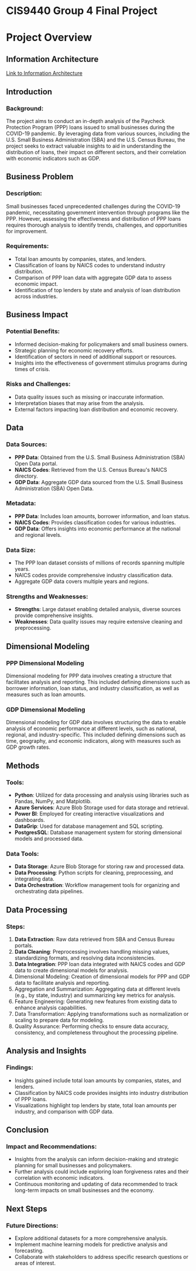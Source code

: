 # CIS9440 Group 4 Final Project

# Project Overview

## Information Architecture
[Link to Information Architecture]([https://drive.google.com/file/d/1y5xubyr-Es94vA1Yy3jjFblRPLzu-wPs/view?usp=sharing](https://viewer.diagrams.net/?tags=%7B%7D&highlight=0000ff&edit=_blank&layers=1&nav=1&title=Information%20Architecture.drawio.html#R7Vxbc5s4FP41nuk%2BuAPIgP3oW5POpI13ndnd9qUj2zLQYOQVIrb761cYyVyEbZwGQxImD0FHEhd95%2FsknaOkBYar7Q2Ba%2FsLXiC3pSmLbQuMWpqmKrrCfoWWXWTRw1JosIiz4I1iw9T5hURPbg2cBfJTDSnGLnXWaeMcex6a05QNEoI36WZL7KafuoYWkgzTOXRl6z%2FOgtqRtSs%2BK7TfIseyxZNVhdfM4PzRIjjw%2BPM87KGoZgXFbXhT34YLvEmYwLgFhgRjGl2ttkPkhsMqRizq9%2BlI7eGVCfJokQ4%2FZz9uZ%2BPvXz%2Fbg7X%2FcBv0biy13eXvRndiKNCCjQwvYkJtbGEPuuPYOth%2FLgrvqrBS3OYO4zUzqsz4E1G64zDDgGJmsunK5bXshcnuX95%2FX%2FgWFj7qojjaJitHO15y4Qy5g8OID7GLCavajzkYLLFHhWmBljBw2bAMfErwIxL2lgZMYAz7XVYjjx8fUh8HZI5ODJrwUEgsRE%2B006N24YgmHsDRuUF4hdjXsQYEuZA6T2lfhNylrUO7GFt2weG9AGp%2B3yfoBvxJI0ghs0yj79WM%2FYAtnCd2aYWXHyaTCau%2Fw9D7Q1SzRydaSN7DnHwdXs53rsOchADWaGM7FE3XcD%2BmGyYgaW%2BYRe50NzsYDgjfB5TdBnG7H%2FmTqh9gFVxVzzuH47oJJ9BH5qdeL889RspwPNYy7sTsaj%2F8OeU2T4hQtD0JNK8VisDF0uDFTaw8JjfZCdHpKSU5Rq%2FRgMs1QCuoAUatNEC7XANuRpOG%2FOWRX%2Bvo1bJfLMEa%2Bl9Cf1CQ%2Fmat6A8upv%2FX%2FufhlDX4MGRrfr8RgvKEABgVCwHQGyG4XAg6BYUAdGqlBB1ZCZBP8%2Bb%2F%2Fq%2BAMGVQJtinFmk04EU1QDfTIqCaVa8GZMeoQhXqwm69ILtVUCt26xKIf8ENM%2FDZfrylBM4pAygLbQycep6ur4hnqprmWQ7NVC2HZ0ZpPDMbnsm75PM8q1dIzWh4dppnebGtKxOt2xBN3o%2BeJ1q94layWjZESxENdKsmmtZriJazIjzLNK1bK6apcoxI7AAjsjVZomvFh4x6pYlAEyh%2Bjg4U3kL26qUD8h7ynA40maJyBaDyVBFQJSCvqgAx6b8l6%2BquAEU3t6BmCiDvbs8pgMgWhcmiRgpKlILqk0WgkYJnSEGv6KbgxbffvOsEO%2Byl4%2FxDJzPF6BmHid6U98r4zOE1fiMNpUgaU4VfvTr%2FqNtUIe%2F9eWRmQvAc%2Bb7jWbk7xx2DqvCuMQ3z24nlgEwSEChVZyc0eeofOSvk%2BU5IK1axPwF%2BBNQHOHOLp4mJjVezwH9jgJof9RSkqpkTnhMwJyE9HCx%2F%2BYy%2FfP73PUutCLudl9rKjnA99tt%2F3yzbgwny%2FrTcMWh%2FIfc5Bzfqh%2BJxvPLxzR3gkmGNJK6yc7hyVqqZMJ89YVaezQc5x6kiOO%2FJ3EZskJhPYe%2FobAmDopCyl3HWPnpTcJqZXJZaNJfVLQ1PowpRfW6oe1%2BaIMJWaBSRVr22vFrR6FfNzkdqr2CeveJx96LnBuqFIpDPDXBdvsMwBIb199iYa0q0aXk3M6jeSe9PKp9BO3La%2BV3zrWggqGZ8OxoHaviW4ttVQzy5%2B8i8aEC0ArXVePUZWcKBSeFk%2FBdgUdGOkix91kDtrrdRN14vbsTPZyXWuNEt049h5uSzs3mijbNyoffbS98j0OUALKMpouTy%2BhToOeB1stH0F0Mvb3VSGnoPBHr%2BEpPVq8dvmwHrOJ5qXjatPDzzZr%2FS8Ay1%2BK1AqWf%2FnLZEKFkx%2Fm8dUQYs%2Fm8oYPw%2F))

## Introduction

### Background:
The project aims to conduct an in-depth analysis of the Paycheck Protection Program (PPP) loans issued to small businesses during the COVID-19 pandemic. By leveraging data from various sources, including the U.S. Small Business Administration (SBA) and the U.S. Census Bureau, the project seeks to extract valuable insights to aid in understanding the distribution of loans, their impact on different sectors, and their correlation with economic indicators such as GDP.

## Business Problem

### Description:
Small businesses faced unprecedented challenges during the COVID-19 pandemic, necessitating government intervention through programs like the PPP. However, assessing the effectiveness and distribution of PPP loans requires thorough analysis to identify trends, challenges, and opportunities for improvement.

### Requirements:
- Total loan amounts by companies, states, and lenders.
- Classification of loans by NAICS codes to understand industry distribution.
- Comparison of PPP loan data with aggregate GDP data to assess economic impact.
- Identification of top lenders by state and analysis of loan distribution across industries.

## Business Impact

### Potential Benefits:
- Informed decision-making for policymakers and small business owners.
- Strategic planning for economic recovery efforts.
- Identification of sectors in need of additional support or resources.
- Insights into the effectiveness of government stimulus programs during times of crisis.

### Risks and Challenges:
- Data quality issues such as missing or inaccurate information.
- Interpretation biases that may arise from the analysis.
- External factors impacting loan distribution and economic recovery.

## Data

### Data Sources:
- **PPP Data**: Obtained from the U.S. Small Business Administration (SBA) Open Data portal.
- **NAICS Codes**: Retrieved from the U.S. Census Bureau's NAICS directory.
- **GDP Data**: Aggregate GDP data sourced from the U.S. Small Business Administration (SBA) Open Data.

### Metadata:
- **PPP Data**: Includes loan amounts, borrower information, and loan status.
- **NAICS Codes**: Provides classification codes for various industries.
- **GDP Data**: Offers insights into economic performance at the national and regional levels.

### Data Size:
- The PPP loan dataset consists of millions of records spanning multiple years.
- NAICS codes provide comprehensive industry classification data.
- Aggregate GDP data covers multiple years and regions.

### Strengths and Weaknesses:
- **Strengths**: Large dataset enabling detailed analysis, diverse sources provide comprehensive insights.
- **Weaknesses**: Data quality issues may require extensive cleaning and preprocessing.

## Dimensional Modeling

### PPP Dimensional Modeling
Dimensional modeling for PPP data involves creating a structure that facilitates analysis and reporting. This included defining dimensions such as borrower information, loan status, and industry classification, as well as measures such as loan amounts.

### GDP Dimensional Modeling
Dimensional modeling for GDP data involves structuring the data to enable analysis of economic performance at different levels, such as national, regional, and industry-specific. This included defining dimensions such as time, geography, and economic indicators, along with measures such as GDP growth rates.

## Methods

### Tools:
- **Python**: Utilized for data processing and analysis using libraries such as Pandas, NumPy, and Matplotlib.
- **Azure Services**: Azure Blob Storage used for data storage and retrieval.
- **Power BI**: Employed for creating interactive visualizations and dashboards.
- **DataGrip**: Used for database management and SQL scripting.
- **PostgresSQL**: Database management system for storing dimensional models and processed data.

### Data Tools:
- **Data Storage**: Azure Blob Storage for storing raw and processed data.
- **Data Processing**: Python scripts for cleaning, preprocessing, and integrating data.
- **Data Orchestration**: Workflow management tools for organizing and orchestrating data pipelines.

## Data Processing

### Steps:
1. **Data Extraction**: Raw data retrieved from SBA and Census Bureau portals.
2. **Data Cleaning**: Preprocessing involves handling missing values, standardizing formats, and resolving data inconsistencies.
3. **Data Integration**: PPP loan data integrated with NAICS codes and GDP data to create dimensional models for analysis.
4. Dimensional Modeling: Creation of dimensional models for PPP and GDP data to facilitate analysis and reporting.
5. Aggregation and Summarization: Aggregating data at different levels (e.g., by state, industry) and summarizing key metrics for analysis.
6. Feature Engineering: Generating new features from existing data to enhance analysis capabilities.
7. Data Transformation: Applying transformations such as normalization or scaling to prepare data for modeling.
8. Quality Assurance: Performing checks to ensure data accuracy, consistency, and completeness throughout the processing pipeline.


## Analysis and Insights

### Findings:
- Insights gained include total loan amounts by companies, states, and lenders.
- Classification by NAICS code provides insights into industry distribution of PPP loans.
- Visualizations highlight top lenders by state, total loan amounts per industry, and comparison with GDP data.

## Conclusion

### Impact and Recommendations:
- Insights from the analysis can inform decision-making and strategic planning for small businesses and policymakers.
- Further analysis could include exploring loan forgiveness rates and their correlation with economic indicators.
- Continuous monitoring and updating of data recommended to track long-term impacts on small businesses and the economy.

## Next Steps

### Future Directions:
- Explore additional datasets for a more comprehensive analysis.
- Implement machine learning models for predictive analysis and forecasting.
- Collaborate with stakeholders to address specific research questions or areas of interest.
